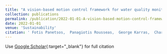 ```yaml
---
title: "A vision-based motion control framework for water quality monitoring using an unmanned aerial vehicle"
collection: publications
permalink: /publication/2022-01-01-A-vision-based-motion-control-framework-for-water-quality-monitoring-using-an-unmanned-aerial-vehicle
date: 2022-01-01
venue: 'Sustainability'
citation: ' Fotis Panetsos,  Panagiotis Rousseas,  George Karras,  Charalampos Bechlioulis,  Kostas Kyriakopoulos, &quot;A vision-based motion control framework for water quality monitoring using an unmanned aerial vehicle.&quot; Sustainability, 2022.'
---
```

Use [Google Scholar](https://scholar.google.com/scholar?q=A+vision+based+motion+control+framework+for+water+quality+monitoring+using+an+unmanned+aerial+vehicle){:target="_blank"} for full citation